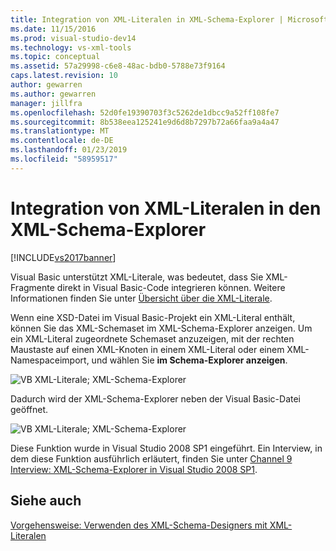 ```yaml
---
title: Integration von XML-Literalen in XML-Schema-Explorer | Microsoft-Dokumentation
ms.date: 11/15/2016
ms.prod: visual-studio-dev14
ms.technology: vs-xml-tools
ms.topic: conceptual
ms.assetid: 57a29998-c6e8-48ac-bdb0-5788e73f9164
caps.latest.revision: 10
author: gewarren
ms.author: gewarren
manager: jillfra
ms.openlocfilehash: 52d0fe19390703f3c5262de1dbcc9a52ff108fe7
ms.sourcegitcommit: 8b538eea125241e9d6d8b7297b72a66faa9a4a47
ms.translationtype: MT
ms.contentlocale: de-DE
ms.lasthandoff: 01/23/2019
ms.locfileid: "58959517"
---
```

# <a name="integration-of-xml-literals-with-xml-schema-explorer"></a>Integration von XML-Literalen in den XML-Schema-Explorer
[!INCLUDE[vs2017banner](../includes/vs2017banner.md)]

  
Visual Basic unterstützt XML-Literale, was bedeutet, dass Sie XML-Fragmente direkt in Visual Basic-Code integrieren können. Weitere Informationen finden Sie unter [Übersicht über die XML-Literale](http://go.microsoft.com/fwlink/?LinkId=140325).  
  
 Wenn eine XSD-Datei im Visual Basic-Projekt ein XML-Literal enthält, können Sie das XML-Schemaset im XML-Schema-Explorer anzeigen. Um ein XML-Literal zugeordnete Schemaset anzuzeigen, mit der rechten Maustaste auf einen XML-Knoten in einem XML-Literal oder einem XML-Namespaceimport, und wählen Sie **im Schema-Explorer anzeigen**.  
  
 ![VB XML-Literale; XML-Schema-Explorer](../xml-tools/media/vbxmlliteralswithxmlschemaexplorer1.gif "VBXMLLiteralsWithXMLSchemaExplorer1")  
  
 Dadurch wird der XML-Schema-Explorer neben der Visual Basic-Datei geöffnet.  
  
 ![VB XML-Literale; XML-Schema-Explorer](../xml-tools/media/vbxmlliteralswithxmlschemaexplorer2.gif "VBXMLLiteralsWithXMLSchemaExplorer2")  
  
 Diese Funktion wurde in Visual Studio 2008 SP1 eingeführt. Ein Interview, in dem diese Funktion ausführlich erläutert, finden Sie unter [Channel 9 Interview: XML-Schema-Explorer in Visual Studio 2008 SP1](http://go.microsoft.com/fwlink/?LinkId=140183).  
  
## <a name="see-also"></a>Siehe auch  
 [Vorgehensweise: Verwenden des XML-Schema-Designers mit XML-Literalen](../xml-tools/how-to-use-the-xml-schema-designer-with-xml-literals.md)
